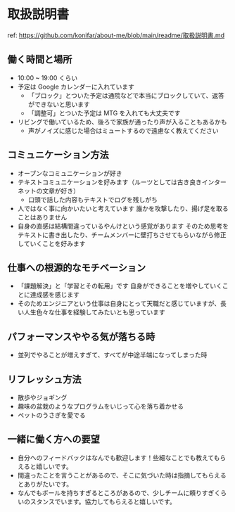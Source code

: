 # 取扱説明書

ref: https://github.com/konifar/about-me/blob/main/readme/取扱説明書.md

## 働く時間と場所

- 10:00 ~ 19:00 くらい
- 予定は Google カレンダーに入れています
  - 「ブロック」とついた予定は通院などで本当にブロックしていて、返答ができないと思います
  - 「調整可」とついた予定は MTG を入れても大丈夫です
- リビングで働いているため、後ろで家族が通ったり声が入ることもあるかも
  - 声がノイズに感じた場合はミュートするので遠慮なく教えてください

## コミュニケーション方法

- オープンなコミュニケーションが好き
- テキストコミュニケーションを好みます（ルーツとしては古き良きインターネットの文章が好き）
  - 口頭で話した内容もテキストでログを残しがち
- 人ではなく事に向かいたいと考えています 誰かを攻撃したり、揚げ足を取ることはありません
- 自身の直感は結構間違っているやんけという感覚があります そのため思考をテキストに書き出したり、チームメンバーに壁打ちさせてもらいながら修正していくことを好みます

## 仕事への根源的なモチベーション

- 「課題解決」と「学習とその転用」です 自身ができることを増やしていくことに達成感を感じます
- そのためエンジニアという仕事は自身にとって天職だと感じていますが、長い人生色々な仕事を経験してみたいとも思っています

## パフォーマンスややる気が落ちる時

- 並列でやることが増えすぎて、すべてが中途半端になってしまった時

## リフレッシュ方法

- 散歩やジョギング
- 趣味の盆栽のようなプログラムをいじって心を落ち着かせる
- ペットのうさぎを愛でる

## 一緒に働く方への要望

- 自分へのフィードバックはなんでも歓迎します！些細なことでも教えてもらえると嬉しいです。
- 間違ったことを言うことがあるので、そこに気づいた時は指摘してもらえるとありがたいです。
- なんでもボールを持ちすぎるところがあるので、少しチームに頼りすぎくらいのスタンスでいます。協力してもらえると嬉しいです。
